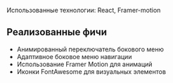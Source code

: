 Использованные технологии: React, Framer-motion

## Реализованные фичи

- Анимированный переключатель бокового меню
- Адаптивное боковое меню навигации
- Использование Framer Motion для анимаций
- Иконки FontAwesome для визуальных элементов

